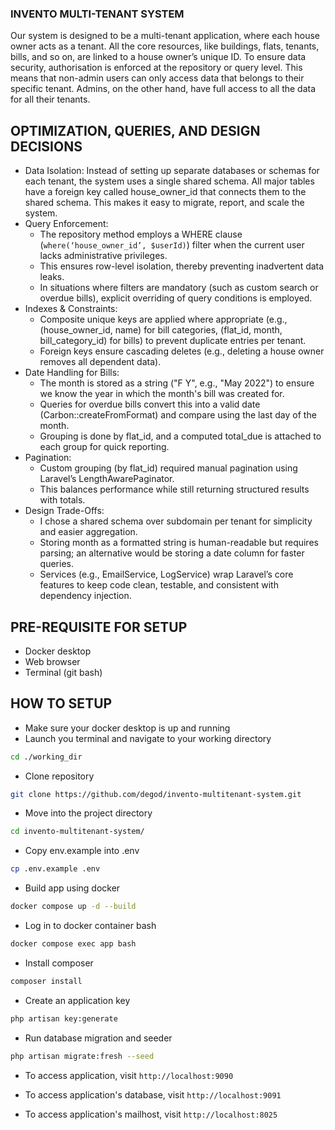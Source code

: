 ### INVENTO MULTI-TENANT SYSTEM

Our system is designed to be a multi-tenant application, where each house owner acts as a tenant. All the core resources, like buildings, flats, tenants, bills, and so on, are linked to a house owner’s unique ID. To ensure data security, authorisation is enforced at the repository or query level. This means that non-admin users can only access data that belongs to their specific tenant. Admins, on the other hand, have full access to all the data for all their tenants.

## OPTIMIZATION, QUERIES, AND DESIGN DECISIONS

-   Data Isolation: Instead of setting up separate databases or schemas for each tenant, the system uses a single shared schema. All major tables have a foreign key called house_owner_id that connects them to the shared schema. This makes it easy to migrate, report, and scale the system.
-   Query Enforcement:
    -   The repository method employs a WHERE clause (`where(‘house_owner_id’, $userId)`) filter when the current user lacks administrative privileges.
    -   This ensures row-level isolation, thereby preventing inadvertent data leaks.
    -   In situations where filters are mandatory (such as custom search or overdue bills), explicit overriding of query conditions is employed.
-   Indexes & Constraints:
    -   Composite unique keys are applied where appropriate (e.g., (house_owner_id, name) for bill categories, (flat_id, month, bill_category_id) for bills) to prevent duplicate entries per tenant.
    -   Foreign keys ensure cascading deletes (e.g., deleting a house owner removes all dependent data).
-   Date Handling for Bills:
    -   The month is stored as a string ("F Y", e.g., "May 2022") to ensure we know the year in which the month's bill was created for.
    -   Queries for overdue bills convert this into a valid date (Carbon::createFromFormat) and compare using the last day of the month.
    -   Grouping is done by flat_id, and a computed total_due is attached to each group for quick reporting.
-   Pagination:
    -   Custom grouping (by flat_id) required manual pagination using Laravel’s LengthAwarePaginator.
    -   This balances performance while still returning structured results with totals.
-   Design Trade-Offs:
    -   I chose a shared schema over subdomain per tenant for simplicity and easier aggregation.
    -   Storing month as a formatted string is human-readable but requires parsing; an alternative would be storing a date column for faster queries.
    -   Services (e.g., EmailService, LogService) wrap Laravel’s core features to keep code clean, testable, and consistent with dependency injection.

## PRE-REQUISITE FOR SETUP

-   Docker desktop
-   Web browser
-   Terminal (git bash)

## HOW TO SETUP

-   Make sure your docker desktop is up and running
-   Launch you terminal and navigate to your working directory

```bash
cd ./working_dir
```

-   Clone repository

```bash
git clone https://github.com/degod/invento-multitenant-system.git
```

-   Move into the project directory

```bash
cd invento-multitenant-system/
```

-   Copy env.example into .env

```bash
cp .env.example .env
```

-   Build app using docker

```bash
docker compose up -d --build
```

-   Log in to docker container bash

```bash
docker compose exec app bash
```

-   Install composer

```bash
composer install
```

-   Create an application key

```bash
php artisan key:generate
```

-   Run database migration and seeder

```bash
php artisan migrate:fresh --seed
```

-   To access application, visit
    `http://localhost:9090`

-   To access application's database, visit
    `http://localhost:9091`

-   To access application's mailhost, visit
    `http://localhost:8025`
